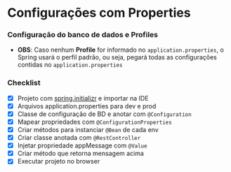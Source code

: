 # Configurações com Properties

### Configuração do banco de dados e **Profiles**

* **OBS**: Caso nenhum **Profile** for informado no `application.properties`, o Spring usará o perfil padrão, ou seja, pegará todas as configurações contidas no `application.properties`

### Checklist

- [X] Projeto com [spring.initializr](https://start.spring.io/) e importar na IDE
- [X] Arquivos application.properties para dev e prod
- [X] Classe de configuração de BD e anotar com `@Configuration`
- [X] Mapear propriedades com `@ConfigurationProperties`
- [X] Criar métodos para instanciar `@Bean` de cada env
- [X] Criar classe anotada com `@RestController`
- [X] Injetar propriedade appMessage com `@Value`
- [X] Criar método que retorna mensagem acima
- [X] Executar projeto no browser